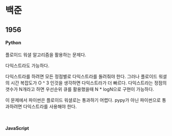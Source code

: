 # 백준

## 1956

#### Python

플로이드 워셜 알고리즘을 활용하는 문제다.

다익스트라도 가능하다.

다익스트라를 하려면 모든 정점별로 다익스트라를 돌려줘야 한다. 그러나 플로이드 워셜의 시간 복잡도가 O ^ 3 인것을 생각하면 다익스트라가 더 빠르다. 다익스트라는 정점의 갯수가 N개라고 하면 우선순위 큐를 활용했을때  N * logN으로 구현이 가능하다.

이 문제에서 파이썬은 플로이드 워셜로는 통과하기 어렵다. pypy가 아닌 파이썬으로 통과하려면 다익스트라를 사용해야 한다.

<br>

#### JavaScript


